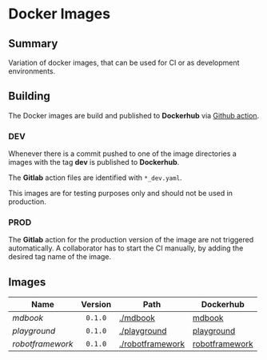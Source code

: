 # Docker Images

## Summary

Variation of docker images, that can be used for CI or as development
environments.

## Building

The Docker images are build and published to **Dockerhub** via
[Github action](./.github/workflows/).

### DEV

Whenever there is a commit pushed to one of the image directories a images with
the tag **dev** is published to **Dockerhub**.

The **Gitlab** action files are identified with `*_dev.yaml`.

This images are for testing purposes only and should not be used in production.

### PROD

The **Gitlab** action for the production version of the image are not triggered
automatically.
A collaborator has to start the CI manually, by adding the desired tag name of
the image.

## Images

|**Name**        |**Version**|**Path**                                      |**Dockerhub**                                                                               |
|----------------|:---------:|----------------------------------------------|--------------------------------------------------------------------------------------------|
|*mdbook*        |`0.1.0`    |[./mdbook](./mdbook/README.md)                |[mdbook](https://hub.docker.com/repository/docker/thenerdlygentleman/mdbook)                |
|*playground*    |`0.1.0`    |[./playground](./playground/README.md)        |[playground](https://hub.docker.com/repository/docker/thenerdlygentleman/playground)        |
|*robotframework*|`0.1.0`    |[./robotframework](./robotframework/README.md)|[robotframework](https://hub.docker.com/repository/docker/thenerdlygentleman/robotframework)|
